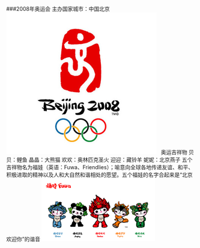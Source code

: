 ###2008年奥运会
主办国家城市：中国北京
&nbsp;
![](images/2008-2.jpg)
&nbsp;
奥运吉祥物
贝贝：鲤鱼
晶晶：大熊猫
欢欢：奥林匹克圣火
迎迎：藏铃羊
妮妮：北京燕子
五个吉祥物名为福娃（英语：Fuwa、Friendlies）；喻意向全球各地传递友谊、和平、积极进取的精神以及人和大自然和谐相处的愿望。五个福娃的名字合起来是“北京欢迎你”的谐音
![](images/2008.png)
